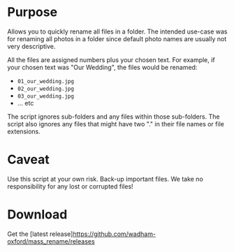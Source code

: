 # Purpose

Allows you to quickly rename all files in a folder. The intended use-case was for renaming all photos in a folder since default photo names are usually not very descriptive. 

All the files are assigned numbers plus your chosen text. For example, if your chosen text was "Our Wedding", the files would be renamed:

- `01_our_wedding.jpg`
- `02_our_wedding.jpg`
- `03_our_wedding.jpg`
- ... etc

The script ignores sub-folders and any files within those sub-folders. The script also ignores any files that might have two "." in their file names or file extensions. 

# Caveat

Use this script at your own risk. Back-up important files. We take no responsibility for any lost or corrupted files!

# Download 

Get the [latest release]https://github.com/wadham-oxford/mass_rename/releases
